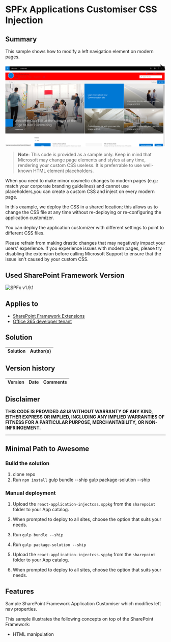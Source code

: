# SPFx Applications Customiser CSS Injection

## Summary

This sample shows how to modify a left navigation element on modern pages.

![Sample super ugly CSS to illustrate custom CSS injection](./assets/sampleresults.png)

> **Note**: This code is provided as a sample only. Keep in mind that Microsoft may change page elements and styles at any time, rendering your custom CSS useless. It is preferrable to use well-known HTML element placeholders.

When you need to make minor cosmetic changes to modern pages (e.g.:  match your corporate branding guidelines) and cannot use placeholders,you can create a custom CSS and inject on every modern page.

In this example, we deploy the CSS in a shared location; this allows us to change the CSS file at any time without re-deploying or re-configuring the application customizer.

You can deploy the application customizer with different settings to point to different CSS files.

Please refrain from making drastic changes that may negatively impact your users' experience. If you experience issues with modern pages, please try disabling the extension before calling Microsoft Support to ensure that the issue isn't caused by your custom CSS.

## Used SharePoint Framework Version

![SPFx v1.9.1](https://img.shields.io/badge/SPFx-1.9.1-green.svg)

## Applies to

* [SharePoint Framework Extensions](https://dev.office.com/sharepoint/docs/spfx/extensions/overview-extensions)
* [Office 365 developer tenant](http://dev.office.com/sharepoint/docs/spfx/set-up-your-developer-tenant)

## Solution

Solution|Author(s)
--------|---------


## Version history

Version|Date|Comments
-------|----|--------


## Disclaimer

**THIS CODE IS PROVIDED *AS IS* WITHOUT WARRANTY OF ANY KIND, EITHER EXPRESS OR IMPLIED, INCLUDING ANY IMPLIED WARRANTIES OF FITNESS FOR A PARTICULAR PURPOSE, MERCHANTABILITY, OR NON-INFRINGEMENT.**

---

## Minimal Path to Awesome


### Build the solution

1. clone repo
2. Run `npm install`
gulp bundle --ship
gulp package-solution --ship

### Manual deployment

1. Upload the `react-application-injectcss.sppkg` from the `sharepoint` folder to your App catalog.
2. When prompted to deploy to all sites, choose the option that suits your needs.


3. Run `gulp bundle --ship`
4. Run `gulp package-solution --ship`
5. Upload the `react-application-injectcss.sppkg` from the `sharepoint` folder to your App catalog.
6. When prompted to deploy to all sites, choose the option that suits your needs.

## Features

Sample SharePoint Framework Application Customiser which modifies left nav properties.

This sample illustrates the following concepts on top of the SharePoint Framework:

* HTML manipulation


